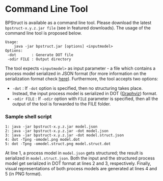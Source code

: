 # Command Line Tool #

BPStruct is available as a command line tool. Please download the latest `bpstruct-x.y.z.jar file` (see in featured downloads). The usage of the command line tool is proposed below.

```
Usage:
	java -jar bpstruct.jar [options] <inputmodel>
Options:
 -dot       : Generate DOT file
 -odir FILE : Output directory
```

The tool expects `<inputmodel>` as input parameter - a file which contains a process model serialized in JSON format (for more information on the serialization format check [here](SerializationFormat.md)). Furthermore, the tool accepts two options:

  * `-dot` : If `-dot` option is specified, then no structuring takes place. Instead, the input process model is serialized in DOT ([Graphviz](http://www.graphviz.org/)) format.
  * `-odir FILE` : If `-odir` option with `FILE` parameter is specified, then all the output of the tool is forwarded to the FILE folder.

### Sample shell script ###

```
1: java -jar bpstruct-x.y.z.jar model.json
2: java -jar bpstruct-x.y.z.jar -dot model.json
3: java -jar bpstruct-x.y.z.jar -dot model.struct.json
4: dot -Tpng -omodel.png model.dot
5: dot -Tpng -omodel.struct.png model.struct.dot
```

At line 1, a process model in `model.json` gets structured; the result is serialized in `model.struct.json`. Both the input and the structured process model get serialized in DOT format at lines 2 and 3, respectively. Finally, visual representations of both process models are generated at lines 4 and 5 (in PNG format).